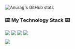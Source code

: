 <!-- # Hi there 👋
I am Jaehyeon Park who is interested in Front-end   
If you want to contact me, Please send me email

 -->


![Anurag's GitHub stats](https://github-readme-stats.vercel.app/api?username=jaehyeon99&count_private=true&theme=cobalt)





 ###  ⌨️ My Technology Stack ⌨️
                                   
<img src="https://img.shields.io/badge/HTML5-E34F26?style=flat-square&logo=HTML5&logoColor=white" align="center"/></a> 
<img src="https://img.shields.io/badge/CSS3-1572B6?style=flat-square&logo=CSS3&logoColor=white" align="center"/></a> 
<img src="https://img.shields.io/badge/Javascript-ffff00?style=flat-square&logo=JavaScript&logoColor=gray" align="center"/></a> 
<img src="https://img.shields.io/badge/React-61DAFB?style=flat-square&logo=React&logoColor=black" align="center"/></a> 
<!-- <img src="https://img.shields.io/badge/Node.js-339933?style=flat-square&logo=Node.js&logoColor=white" align="center"/></a>  -->
<img src="https://img.shields.io/badge/Bootstrap-7952B3?style=flat-square&logo=Bootstrap&logoColor=white" align="center"/></a> 

